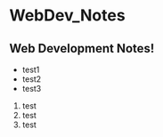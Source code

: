 # WebDev_Notes
<h2>Web Development Notes!</h2>

<ul>
  <li>test1</li>
  <li>test2</li>
  <li>test3</li>
</ul>

<ol>
  <li>test</li>
  <li>test</li>
  <li>test</li>
</ol>
